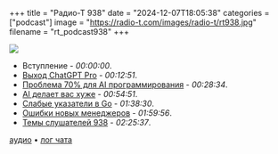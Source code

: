+++
title = "Радио-Т 938"
date = "2024-12-07T18:05:38"
categories = ["podcast"]
image = "https://radio-t.com/images/radio-t/rt938.jpg"
filename = "rt_podcast938"
+++

![](https://radio-t.com/images/radio-t/rt938.jpg)

- Вступление - *00:00:00*.
- [Выход ChatGPT Pro](https://openai.com/index/introducing-chatgpt-pro/) - *00:12:51*.
- [Проблема 70% для AI программирования](https://addyo.substack.com/p/the-70-problem-hard-truths-about) - *00:28:34*.
- [AI делает вас хуже](https://slopwatch.com/posts/bad-programmer/) - *00:54:51*.
- [Слабые указатели в Go](https://victoriametrics.com/blog/go-weak-pointer/index.html) - *01:38:30*.
- [Ошибки новых менеджеров](https://terriblesoftware.org/2024/12/04/the-6-mistakes-youre-going-to-make-as-a-new-manager/) - *01:59:56*.
- [Темы слушателей 938](https://radio-t.com/p/2024/12/03/prep-938/) - *02:25:37*.


[аудио](https://cdn.radio-t.com/rt_podcast938.mp3) • [лог чата](https://chat.radio-t.com/logs/radio-t-938.html)
<audio src="https://cdn.radio-t.com/rt_podcast938.mp3" preload="none"></audio>
